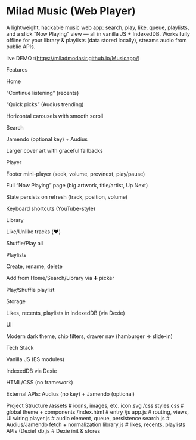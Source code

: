 # Milad Music (Web Player)

A lightweight, hackable music web app: search, play, like, queue, playlists, and a slick “Now Playing” view — all in vanilla JS + IndexedDB. Works fully offline for your library & playlists (data stored locally), streams audio from public APIs.


live DEMO :(https://miladmodasir.github.io/Musicapp/)

Features

Home

“Continue listening” (recents)

“Quick picks” (Audius trending)

Horizontal carousels with smooth scroll

Search

Jamendo (optional key) + Audius

Larger cover art with graceful fallbacks

Player

Footer mini-player (seek, volume, prev/next, play/pause)

Full “Now Playing” page (big artwork, title/artist, Up Next)

State persists on refresh (track, position, volume)

Keyboard shortcuts (YouTube-style)

Library

Like/Unlike tracks (❤️)

Shuffle/Play all

Playlists

Create, rename, delete

Add from Home/Search/Library via ➕ picker

Play/Shuffle playlist

Storage

Likes, recents, playlists in IndexedDB (via Dexie)

UI

Modern dark theme, chip filters, drawer nav (hamburger → slide-in)

Tech Stack

Vanilla JS (ES modules)

IndexedDB via Dexie

HTML/CSS (no framework)

External APIs: Audius (no key) + Jamendo (optional)

Project Structure
/assets            # icons, images, etc.
  icon.svg
/css
  styles.css       # global theme + components
/index.html        # entry
/js
  app.js           # routing, views, UI wiring
  player.js        # audio element, queue, persistence
  search.js        # Audius/Jamendo fetch + normalization
  library.js       # likes, recents, playlists APIs (Dexie)
  db.js            # Dexie init & stores
